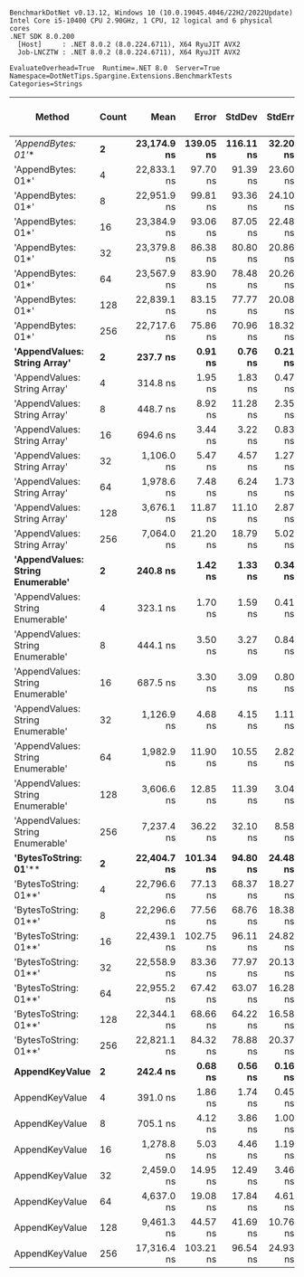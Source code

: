 ```

BenchmarkDotNet v0.13.12, Windows 10 (10.0.19045.4046/22H2/2022Update)
Intel Core i5-10400 CPU 2.90GHz, 1 CPU, 12 logical and 6 physical cores
.NET SDK 8.0.200
  [Host]     : .NET 8.0.2 (8.0.224.6711), X64 RyuJIT AVX2
  Job-LNCZTW : .NET 8.0.2 (8.0.224.6711), X64 RyuJIT AVX2

EvaluateOverhead=True  Runtime=.NET 8.0  Server=True  
Namespace=DotNetTips.Spargine.Extensions.BenchmarkTests  Categories=Strings  

```
| Method                            | Count | Mean        | Error     | StdDev    | StdErr   | Min         | Q1          | Median      | Q3          | Max         | Op/s        | CI99.9% Margin | Iterations | Kurtosis | MValue | Skewness | Rank | LogicalGroup | Baseline | Gen0   | Code Size | Completed Work Items | Lock Contentions | Exceptions | Gen1   | Allocated |
|---------------------------------- |------ |------------:|----------:|----------:|---------:|------------:|------------:|------------:|------------:|------------:|------------:|---------------:|-----------:|---------:|-------:|---------:|-----:|------------- |--------- |-------:|----------:|---------------------:|-----------------:|-----------:|-------:|----------:|
| **&#39;AppendBytes: 01*&#39;**                | **2**     | **23,174.9 ns** | **139.05 ns** | **116.11 ns** | **32.20 ns** | **22,947.2 ns** | **23,111.3 ns** | **23,183.8 ns** | **23,239.7 ns** | **23,364.0 ns** |    **43,150.2** |    **139.0502 ns** |      **13.00** |    **2.088** |  **2.000** |  **-0.3441** |   **20** | *****            | **No**       | **0.4883** |     **831 B** |                    **-** |                **-** |          **-** |      **-** |   **45736 B** |
| &#39;AppendBytes: 01*&#39;                | 4     | 22,833.1 ns |  97.70 ns |  91.39 ns | 23.60 ns | 22,660.4 ns | 22,786.9 ns | 22,816.0 ns | 22,884.3 ns | 22,992.2 ns |    43,796.0 |     97.7048 ns |      15.00 |    2.238 |  2.000 |  -0.1213 |   20 | *            | No       | 0.4883 |     831 B |                    - |                - |          - |      - |   45736 B |
| &#39;AppendBytes: 01*&#39;                | 8     | 22,951.9 ns |  99.81 ns |  93.36 ns | 24.10 ns | 22,803.2 ns | 22,893.0 ns | 22,973.6 ns | 23,022.1 ns | 23,089.9 ns |    43,569.3 |     99.8053 ns |      15.00 |    1.659 |  2.000 |  -0.2396 |   20 | *            | No       | 0.4883 |     831 B |                    - |                - |          - |      - |   45736 B |
| &#39;AppendBytes: 01*&#39;                | 16    | 23,384.9 ns |  93.06 ns |  87.05 ns | 22.48 ns | 23,239.5 ns | 23,315.9 ns | 23,401.9 ns | 23,449.4 ns | 23,520.4 ns |    42,762.7 |     93.0603 ns |      15.00 |    1.699 |  2.000 |  -0.3190 |   20 | *            | No       | 0.4883 |     831 B |                    - |                - |          - |      - |   45736 B |
| &#39;AppendBytes: 01*&#39;                | 32    | 23,379.8 ns |  86.38 ns |  80.80 ns | 20.86 ns | 23,266.9 ns | 23,329.3 ns | 23,352.9 ns | 23,418.7 ns | 23,531.3 ns |    42,772.0 |     86.3752 ns |      15.00 |    2.031 |  2.000 |   0.6069 |   20 | *            | No       | 0.4883 |     831 B |                    - |                - |          - |      - |   45736 B |
| &#39;AppendBytes: 01*&#39;                | 64    | 23,567.9 ns |  83.90 ns |  78.48 ns | 20.26 ns | 23,450.1 ns | 23,508.4 ns | 23,565.9 ns | 23,608.2 ns | 23,717.7 ns |    42,430.7 |     83.9011 ns |      15.00 |    1.955 |  2.000 |   0.3712 |   20 | *            | No       | 0.4883 |     831 B |                    - |                - |          - |      - |   45736 B |
| &#39;AppendBytes: 01*&#39;                | 128   | 22,839.1 ns |  83.15 ns |  77.77 ns | 20.08 ns | 22,735.1 ns | 22,787.9 ns | 22,809.0 ns | 22,896.2 ns | 22,982.6 ns |    43,784.6 |     83.1461 ns |      15.00 |    1.722 |  2.000 |   0.4364 |   20 | *            | No       | 0.4883 |     831 B |                    - |                - |          - |      - |   45736 B |
| &#39;AppendBytes: 01*&#39;                | 256   | 22,717.6 ns |  75.86 ns |  70.96 ns | 18.32 ns | 22,635.5 ns | 22,668.1 ns | 22,704.7 ns | 22,744.3 ns | 22,855.9 ns |    44,018.7 |     75.8574 ns |      15.00 |    2.223 |  2.000 |   0.6795 |   20 | *            | No       | 0.4883 |     831 B |                    - |                - |          - |      - |   45736 B |
| **&#39;AppendValues: String Array&#39;**      | **2**     |    **237.7 ns** |   **0.91 ns** |   **0.76 ns** |  **0.21 ns** |    **236.1 ns** |    **237.5 ns** |    **237.9 ns** |    **238.2 ns** |    **238.9 ns** | **4,206,546.1** |      **0.9056 ns** |      **13.00** |    **2.629** |  **2.000** |  **-0.6447** |    **1** | *****            | **No**       | **0.0062** |     **806 B** |                    **-** |                **-** |          **-** |      **-** |     **600 B** |
| &#39;AppendValues: String Array&#39;      | 4     |    314.8 ns |   1.95 ns |   1.83 ns |  0.47 ns |    312.2 ns |    313.3 ns |    314.6 ns |    315.6 ns |    318.0 ns | 3,177,055.9 |      1.9529 ns |      15.00 |    1.887 |  2.000 |   0.3534 |    2 | *            | No       | 0.0091 |     806 B |                    - |                - |          - |      - |     872 B |
| &#39;AppendValues: String Array&#39;      | 8     |    448.7 ns |   8.92 ns |  11.28 ns |  2.35 ns |    435.9 ns |    441.1 ns |    444.5 ns |    454.0 ns |    471.1 ns | 2,228,511.6 |      8.9172 ns |      23.00 |    2.231 |  2.267 |   0.8523 |    5 | *            | No       | 0.0143 |     806 B |                    - |                - |          - |      - |    1336 B |
| &#39;AppendValues: String Array&#39;      | 16    |    694.6 ns |   3.44 ns |   3.22 ns |  0.83 ns |    689.4 ns |    692.3 ns |    694.2 ns |    697.3 ns |    700.2 ns | 1,439,579.6 |      3.4439 ns |      15.00 |    1.749 |  2.000 |   0.2003 |    6 | *            | No       | 0.0238 |     806 B |                    - |                - |          - |      - |    2192 B |
| &#39;AppendValues: String Array&#39;      | 32    |  1,106.0 ns |   5.47 ns |   4.57 ns |  1.27 ns |  1,097.7 ns |  1,104.5 ns |  1,105.3 ns |  1,107.8 ns |  1,115.9 ns |   904,159.2 |      5.4688 ns |      13.00 |    2.877 |  2.000 |   0.2451 |    8 | *            | No       | 0.0401 |     806 B |                    - |                - |          - |      - |    3832 B |
| &#39;AppendValues: String Array&#39;      | 64    |  1,978.6 ns |   7.48 ns |   6.24 ns |  1.73 ns |  1,969.9 ns |  1,972.7 ns |  1,979.4 ns |  1,982.8 ns |  1,992.1 ns |   505,398.6 |      7.4756 ns |      13.00 |    2.293 |  2.000 |   0.4141 |   11 | *            | No       | 0.0763 |     806 B |                    - |                - |          - |      - |    7040 B |
| &#39;AppendValues: String Array&#39;      | 128   |  3,676.1 ns |  11.87 ns |  11.10 ns |  2.87 ns |  3,656.4 ns |  3,668.4 ns |  3,675.8 ns |  3,683.8 ns |  3,692.3 ns |   272,024.6 |     11.8687 ns |      15.00 |    1.689 |  2.000 |  -0.2451 |   14 | *            | No       | 0.1450 |     806 B |                    - |                - |          - |      - |   13384 B |
| &#39;AppendValues: String Array&#39;      | 256   |  7,064.0 ns |  21.20 ns |  18.79 ns |  5.02 ns |  7,039.9 ns |  7,047.3 ns |  7,060.1 ns |  7,080.0 ns |  7,099.8 ns |   141,563.3 |     21.1975 ns |      14.00 |    1.687 |  2.000 |   0.3015 |   16 | *            | No       | 0.2899 |     806 B |                    - |                - |          - |      - |   26000 B |
| **&#39;AppendValues: String Enumerable&#39;** | **2**     |    **240.8 ns** |   **1.42 ns** |   **1.33 ns** |  **0.34 ns** |    **238.8 ns** |    **239.8 ns** |    **240.9 ns** |    **241.4 ns** |    **243.5 ns** | **4,152,387.1** |      **1.4239 ns** |      **15.00** |    **2.209** |  **2.000** |   **0.3909** |    **1** | *****            | **No**       | **0.0062** |     **806 B** |                    **-** |                **-** |          **-** |      **-** |     **600 B** |
| &#39;AppendValues: String Enumerable&#39; | 4     |    323.1 ns |   1.70 ns |   1.59 ns |  0.41 ns |    319.7 ns |    322.4 ns |    322.8 ns |    324.1 ns |    326.0 ns | 3,095,112.4 |      1.6985 ns |      15.00 |    2.481 |  2.000 |  -0.2316 |    3 | *            | No       | 0.0091 |     806 B |                    - |                - |          - |      - |     872 B |
| &#39;AppendValues: String Enumerable&#39; | 8     |    444.1 ns |   3.50 ns |   3.27 ns |  0.84 ns |    438.1 ns |    442.2 ns |    444.5 ns |    446.4 ns |    448.8 ns | 2,251,740.5 |      3.4970 ns |      15.00 |    1.983 |  2.000 |  -0.4158 |    5 | *            | No       | 0.0143 |     806 B |                    - |                - |          - |      - |    1336 B |
| &#39;AppendValues: String Enumerable&#39; | 16    |    687.5 ns |   3.30 ns |   3.09 ns |  0.80 ns |    683.0 ns |    685.1 ns |    688.3 ns |    689.0 ns |    694.1 ns | 1,454,554.8 |      3.3037 ns |      15.00 |    2.309 |  2.000 |   0.1958 |    6 | *            | No       | 0.0238 |     806 B |                    - |                - |          - |      - |    2192 B |
| &#39;AppendValues: String Enumerable&#39; | 32    |  1,126.9 ns |   4.68 ns |   4.15 ns |  1.11 ns |  1,122.4 ns |  1,123.7 ns |  1,126.6 ns |  1,129.4 ns |  1,137.5 ns |   887,392.9 |      4.6787 ns |      14.00 |    3.441 |  2.000 |   0.9619 |    9 | *            | No       | 0.0401 |     806 B |                    - |                - |          - |      - |    3832 B |
| &#39;AppendValues: String Enumerable&#39; | 64    |  1,982.9 ns |  11.90 ns |  10.55 ns |  2.82 ns |  1,966.5 ns |  1,974.9 ns |  1,981.7 ns |  1,986.2 ns |  2,005.6 ns |   504,308.6 |     11.9045 ns |      14.00 |    2.418 |  2.000 |   0.5578 |   11 | *            | No       | 0.0763 |     806 B |                    - |                - |          - |      - |    7040 B |
| &#39;AppendValues: String Enumerable&#39; | 128   |  3,606.6 ns |  12.85 ns |  11.39 ns |  3.04 ns |  3,585.2 ns |  3,600.1 ns |  3,607.1 ns |  3,611.3 ns |  3,630.3 ns |   277,266.6 |     12.8510 ns |      14.00 |    2.601 |  2.000 |   0.1029 |   13 | *            | No       | 0.1450 |     806 B |                    - |                - |          - |      - |   13384 B |
| &#39;AppendValues: String Enumerable&#39; | 256   |  7,237.4 ns |  36.22 ns |  32.10 ns |  8.58 ns |  7,186.1 ns |  7,218.0 ns |  7,236.9 ns |  7,245.8 ns |  7,311.1 ns |   138,171.5 |     36.2158 ns |      14.00 |    2.817 |  2.000 |   0.6335 |   17 | *            | No       | 0.2899 |     806 B |                    - |                - |          - |      - |   26000 B |
| **&#39;BytesToString: 01**&#39;**             | **2**     | **22,404.7 ns** | **101.34 ns** |  **94.80 ns** | **24.48 ns** | **22,235.3 ns** | **22,356.5 ns** | **22,400.5 ns** | **22,461.9 ns** | **22,599.3 ns** |    **44,633.4** |    **101.3421 ns** |      **15.00** |    **2.314** |  **2.000** |   **0.1661** |   **20** | *****            | **No**       | **0.3967** |     **818 B** |                    **-** |                **-** |          **-** |      **-** |   **36896 B** |
| &#39;BytesToString: 01**&#39;             | 4     | 22,796.6 ns |  77.13 ns |  68.37 ns | 18.27 ns | 22,621.0 ns | 22,780.4 ns | 22,793.3 ns | 22,827.3 ns | 22,904.8 ns |    43,866.2 |     77.1290 ns |      14.00 |    3.809 |  2.000 |  -0.8033 |   20 | *            | No       | 0.3967 |     818 B |                    - |                - |          - |      - |   36896 B |
| &#39;BytesToString: 01**&#39;             | 8     | 22,296.6 ns |  77.56 ns |  68.76 ns | 18.38 ns | 22,183.2 ns | 22,263.6 ns | 22,295.7 ns | 22,354.4 ns | 22,418.3 ns |    44,849.8 |     77.5605 ns |      14.00 |    1.870 |  2.000 |  -0.0399 |   20 | *            | No       | 0.3967 |     818 B |                    - |                - |          - |      - |   36896 B |
| &#39;BytesToString: 01**&#39;             | 16    | 22,439.1 ns | 102.75 ns |  96.11 ns | 24.82 ns | 22,281.2 ns | 22,372.0 ns | 22,448.7 ns | 22,507.5 ns | 22,600.8 ns |    44,565.1 |    102.7524 ns |      15.00 |    1.702 |  2.000 |   0.1106 |   20 | *            | No       | 0.3967 |     818 B |                    - |                - |          - |      - |   36896 B |
| &#39;BytesToString: 01**&#39;             | 32    | 22,558.9 ns |  83.36 ns |  77.97 ns | 20.13 ns | 22,416.7 ns | 22,503.8 ns | 22,566.2 ns | 22,614.0 ns | 22,696.6 ns |    44,328.5 |     83.3555 ns |      15.00 |    1.999 |  2.000 |  -0.0418 |   20 | *            | No       | 0.3967 |     818 B |                    - |                - |          - |      - |   36896 B |
| &#39;BytesToString: 01**&#39;             | 64    | 22,955.2 ns |  67.42 ns |  63.07 ns | 16.28 ns | 22,866.5 ns | 22,912.4 ns | 22,939.5 ns | 22,997.7 ns | 23,092.4 ns |    43,563.1 |     67.4248 ns |      15.00 |    2.270 |  2.000 |   0.4746 |   20 | *            | No       | 0.3967 |     818 B |                    - |                - |          - |      - |   36896 B |
| &#39;BytesToString: 01**&#39;             | 128   | 22,344.1 ns |  68.66 ns |  64.22 ns | 16.58 ns | 22,261.6 ns | 22,290.2 ns | 22,342.3 ns | 22,415.0 ns | 22,430.8 ns |    44,754.5 |     68.6590 ns |      15.00 |    1.296 |  2.000 |   0.1886 |   20 | *            | No       | 0.3967 |     818 B |                    - |                - |          - |      - |   36896 B |
| &#39;BytesToString: 01**&#39;             | 256   | 22,821.1 ns |  84.32 ns |  78.88 ns | 20.37 ns | 22,688.4 ns | 22,773.0 ns | 22,807.6 ns | 22,889.5 ns | 22,927.6 ns |    43,819.2 |     84.3230 ns |      15.00 |    1.653 |  2.000 |  -0.0828 |   20 | *            | No       | 0.3967 |     818 B |                    - |                - |          - |      - |   36896 B |
| **AppendKeyValue**                    | **2**     |    **242.4 ns** |   **0.68 ns** |   **0.56 ns** |  **0.16 ns** |    **241.5 ns** |    **241.9 ns** |    **242.3 ns** |    **242.9 ns** |    **243.2 ns** | **4,126,014.9** |      **0.6752 ns** |      **13.00** |    **1.448** |  **2.000** |   **0.1961** |    **1** | *****            | **No**       | **0.0076** |   **1,302 B** |                    **-** |                **-** |          **-** |      **-** |     **712 B** |
| AppendKeyValue                    | 4     |    391.0 ns |   1.86 ns |   1.74 ns |  0.45 ns |    387.7 ns |    390.4 ns |    391.5 ns |    392.1 ns |    393.4 ns | 2,557,540.9 |      1.8637 ns |      15.00 |    2.056 |  2.000 |  -0.5549 |    4 | *            | No       | 0.0124 |   1,302 B |                    - |                - |          - |      - |    1176 B |
| AppendKeyValue                    | 8     |    705.1 ns |   4.12 ns |   3.86 ns |  1.00 ns |    699.4 ns |    702.7 ns |    703.6 ns |    707.5 ns |    712.3 ns | 1,418,318.7 |      4.1228 ns |      15.00 |    2.142 |  2.000 |   0.6669 |    7 | *            | No       | 0.0219 |   1,302 B |                    - |                - |          - |      - |    2040 B |
| AppendKeyValue                    | 16    |  1,278.8 ns |   5.03 ns |   4.46 ns |  1.19 ns |  1,272.1 ns |  1,276.0 ns |  1,277.5 ns |  1,282.9 ns |  1,286.0 ns |   781,986.4 |      5.0349 ns |      14.00 |    1.658 |  2.000 |   0.3704 |   10 | *            | No       | 0.0401 |   1,302 B |                    - |                - |          - |      - |    3696 B |
| AppendKeyValue                    | 32    |  2,459.0 ns |  14.95 ns |  12.49 ns |  3.46 ns |  2,435.4 ns |  2,453.2 ns |  2,461.0 ns |  2,469.9 ns |  2,473.1 ns |   406,666.8 |     14.9523 ns |      13.00 |    1.884 |  2.000 |  -0.5463 |   12 | *            | No       | 0.0725 |   1,302 B |                    - |                - |          - |      - |    6936 B |
| AppendKeyValue                    | 64    |  4,637.0 ns |  19.08 ns |  17.84 ns |  4.61 ns |  4,607.2 ns |  4,620.1 ns |  4,640.8 ns |  4,646.8 ns |  4,668.7 ns |   215,658.8 |     19.0761 ns |      15.00 |    1.810 |  2.000 |  -0.1115 |   15 | *            | No       | 0.1450 |   1,302 B |                    - |                - |          - |      - |   13344 B |
| AppendKeyValue                    | 128   |  9,461.3 ns |  44.57 ns |  41.69 ns | 10.76 ns |  9,394.0 ns |  9,433.1 ns |  9,449.0 ns |  9,504.3 ns |  9,533.6 ns |   105,693.8 |     44.5666 ns |      15.00 |    1.621 |  2.000 |   0.1785 |   18 | *            | No       | 0.2899 |   1,302 B |                    - |                - |          - |      - |   26088 B |
| AppendKeyValue                    | 256   | 17,316.4 ns | 103.21 ns |  96.54 ns | 24.93 ns | 17,145.6 ns | 17,233.1 ns | 17,347.8 ns | 17,389.6 ns | 17,442.4 ns |    57,748.9 |    103.2053 ns |      15.00 |    1.504 |  2.000 |  -0.3300 |   19 | *            | No       | 0.5493 |   1,302 B |                    - |                - |          - | 0.0305 |   51120 B |
